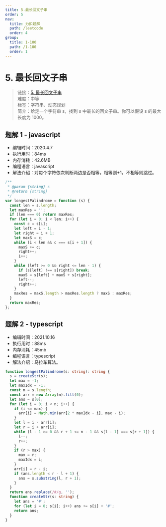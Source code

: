 ```yaml
---
title: 5.最长回文子串
order: 5
nav:
  title: 力扣题解
  path: /leetcode
  order: 4
group:
  title: 1-100
  path: /1-100
  order: 1
---
```


# 5. 最长回文子串

> 链接：[5. 最长回文子串](https://leetcode-cn.com/problems/longest-palindromic-substring/)  
> 难度：中等  
> 标签：字符串、动态规划  
> 简介：给定一个字符串 s，找到 s 中最长的回文子串。你可以假设 s 的最大长度为 1000。

## 题解 1 - javascript

- 编辑时间：2020.4.7
- 执行用时：84ms
- 内存消耗：42.6MB
- 编程语言：javascript
- 解法介绍：对每个字符依次判断两边是否相等，相等则+1，不相等则跳过。

```javascript
/**
 * @param {string} s
 * @return {string}
 */
var longestPalindrome = function (s) {
  const len = s.length;
  let maxRes = '';
  if (len === 0) return maxRes;
  for (let i = 0; i < len; i++) {
    const c = s[i];
    let left = i - 1;
    let right = i + 1;
    let maxS = c;
    while (i < len && c === s[i + 1]) {
      maxS += c;
      right++;
      i++;
    }
    while (left >= 0 && right <= len - 1) {
      if (s[left] !== s[right]) break;
      maxS = s[left] + maxS + s[right];
      left--;
      right++;
    }
    maxRes = maxS.length > maxRes.length ? maxS : maxRes;
  }
  return maxRes;
};
```

## 题解 2 - typescript

- 编辑时间：2021.10.16
- 执行用时：88ms
- 内存消耗：45mb
- 编程语言：typescript
- 解法介绍：马拉车算法。

```typescript
function longestPalindrome(s: string): string {
  s = createStr(s);
  let max = -1;
  let maxIdx = -1;
  const n = s.length;
  const arr = new Array(n).fill(0);
  let ans = s[0];
  for (let i = 0; i < n; i++) {
    if (i <= max) {
      arr[i] = Math.min(arr[2 * maxIdx - i], max - i);
    }
    let l = i - arr[i];
    let r = i + arr[i];
    while (l - 1 >= 0 && r + 1 <= n - 1 && s[l - 1] === s[r + 1]) {
      l--;
      r++;
    }
    if (r > max) {
      max = r;
      maxIdx = i;
    }
    arr[i] = r - i;
    if (ans.length < r - l + 1) {
      ans = s.substring(l, r + 1);
    }
  }
  return ans.replace(/#/g, '');
  function createStr(s: string) {
    let ans = '#';
    for (let i = 0; s[i]; i++) ans += s[i] + '#';
    return ans;
  }
}
```

